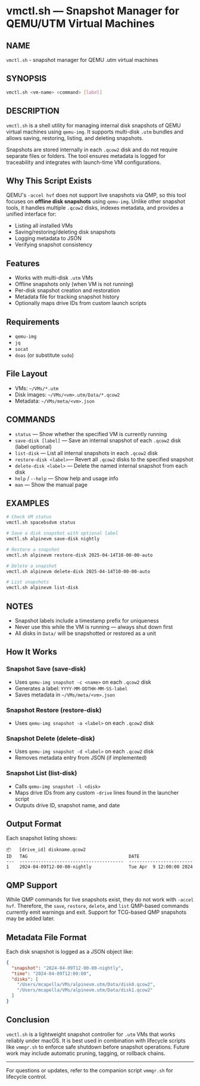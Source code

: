 # vmctl.sh — Snapshot Manager for QEMU/UTM Virtual Machines

## NAME
`vmctl.sh` - snapshot manager for QEMU .utm virtual machines

## SYNOPSIS
```sh
vmctl.sh <vm-name> <command> [label]
```

## DESCRIPTION
`vmctl.sh` is a shell utility for managing internal disk snapshots of QEMU virtual machines using `qemu-img`. It supports multi-disk `.utm` bundles and allows saving, restoring, listing, and deleting snapshots.

Snapshots are stored internally in each `.qcow2` disk and do not require separate files or folders. The tool ensures metadata is logged for traceability and integrates with launch-time VM configurations.

## Why This Script Exists
QEMU's `-accel hvf` does not support live snapshots via QMP, so this tool focuses on **offline disk snapshots** using `qemu-img`. Unlike other snapshot tools, it handles multiple `.qcow2` disks, indexes metadata, and provides a unified interface for:
- Listing all installed VMs
- Saving/restoring/deleting disk snapshots
- Logging metadata to JSON
- Verifying snapshot consistency

## Features
- Works with multi-disk `.utm` VMs
- Offline snapshots only (when VM is not running)
- Per-disk snapshot creation and restoration
- Metadata file for tracking snapshot history
- Optionally maps drive IDs from custom launch scripts

## Requirements
- `qemu-img`
- `jq`
- `socat`
- `doas` (or substitute `sudo`)

## File Layout
- VMs: `~/VMs/*.utm`
- Disk images: `~/VMs/<vm>.utm/Data/*.qcow2`
- Metadata: `~/VMs/meta/<vm>.json`

## COMMANDS
- `status`               — Show whether the specified VM is currently running
- `save-disk [label]`    — Save an internal snapshot of each `.qcow2` disk (label optional)
- `list-disk`            — List all internal snapshots in each `.qcow2` disk
- `restore-disk <label>`— Revert all `.qcow2` disks to the specified snapshot
- `delete-disk <label>` — Delete the named internal snapshot from each disk
- `help` / `--help`      — Show help and usage info
- `man`                  — Show the manual page

## EXAMPLES
```sh
# Check VM status
vmctl.sh spacebsdvm status

# Save a disk snapshot with optional label
vmctl.sh alpinevm save-disk nightly

# Restore a snapshot
vmctl.sh alpinevm restore-disk 2025-04-14T10-00-00-auto

# Delete a snapshot
vmctl.sh alpinevm delete-disk 2025-04-14T10-00-00-auto

# List snapshots
vmctl.sh alpinevm list-disk
```

## NOTES
- Snapshot labels include a timestamp prefix for uniqueness
- Never use this while the VM is running — always shut down first
- All disks in `Data/` will be snapshotted or restored as a unit

## How It Works
### Snapshot Save (save-disk)
- Uses `qemu-img snapshot -c <name>` on each `.qcow2` disk
- Generates a label: `YYYY-MM-DDTHH-MM-SS-label`
- Saves metadata in `~/VMs/meta/<vm>.json`

### Snapshot Restore (restore-disk)
- Uses `qemu-img snapshot -a <label>` on each `.qcow2` disk

### Snapshot Delete (delete-disk)
- Uses `qemu-img snapshot -d <label>` on each `.qcow2` disk
- Removes metadata entry from JSON (if implemented)

### Snapshot List (list-disk)
- Calls `qemu-img snapshot -l <disk>`
- Maps drive IDs from any custom `-drive` lines found in the launcher script
- Outputs drive ID, snapshot name, and date

## Output Format
Each snapshot listing shows:
```text
📦   [drive_id] diskname.qcow2
ID   TAG                                      DATE
---  ---------------------------------------  ------------------------
1    2024-04-09T12-00-00-nightly              Tue Apr  9 12:00:00 2024
```

## QMP Support
While QMP commands for live snapshots exist, they do not work with `-accel hvf`. Therefore, the `save`, `restore`, `delete`, and `list` QMP-based commands currently emit warnings and exit. Support for TCG-based QMP snapshots may be added later.

## Metadata File Format
Each disk snapshot is logged as a JSON object like:
```json
{
  "snapshot": "2024-04-09T12-00-00-nightly",
  "time": "2024-04-09T12:00:00",
  "disks": [
    "/Users/mcapella/VMs/alpinevm.utm/Data/disk0.qcow2",
    "/Users/mcapella/VMs/alpinevm.utm/Data/disk1.qcow2"
  ]
}
```

## Conclusion
`vmctl.sh` is a lightweight snapshot controller for `.utm` VMs that works reliably under macOS. It is best used in combination with lifecycle scripts like `vmmgr.sh` to enforce safe shutdown before snapshot operations. Future work may include automatic pruning, tagging, or rollback chains.

---
For questions or updates, refer to the companion script `vmmgr.sh` for lifecycle control.

